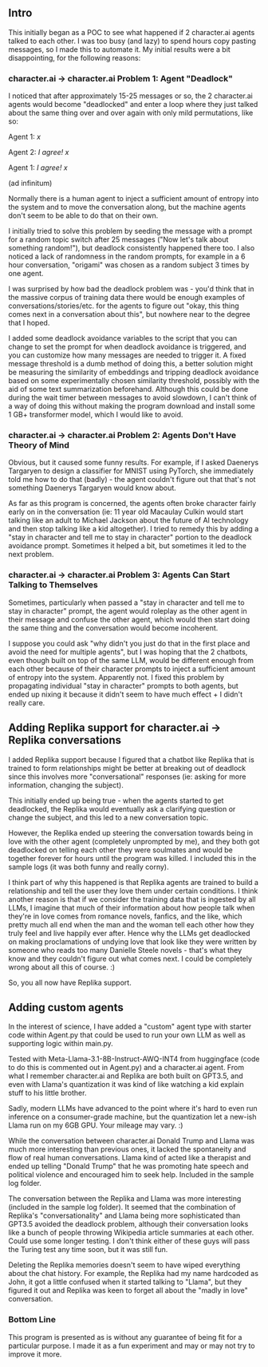 ## Intro

This initially began as a POC to see what happened if 2 character.ai agents talked to each other. I was too busy (and lazy) to spend hours copy pasting messages, so I made this to automate it. My initial results were a bit disappointing, for the following reasons:

### character.ai -> character.ai Problem 1: Agent "Deadlock" 

I noticed that after approximately 15-25 messages or so, the 2 character.ai agents would become "deadlocked" and enter a loop where they just talked about the same thing over and over again with only mild permutations, like so:

Agent 1: *x*

Agent 2: *I agree! x*

Agent 1: *I agree! x*

(ad infinitum)

Normally there is a human agent to inject a sufficient amount of entropy into the system and to move the conversation along, but the machine agents don't seem to be able to do that on their own.

I initially tried to solve this problem by seeding the message with a prompt for a random topic switch after 25 messages ("Now let's talk about something random!"), but deadlock consistently happened there too. I also noticed a lack of randomness in the random prompts, for example in a 6 hour conversation, "origami" was chosen as a random subject 3 times by one agent.

I was surprised by how bad the deadlock problem was - you'd think that in the massive corpus of training data there would be enough examples of conversations/stories/etc. for the agents to figure out "okay, this thing comes next in a conversation about this", but nowhere near to the degree that I hoped.

I added some deadlock avoidance variables to the script that you can change to set the prompt for when deadlock avoidance is triggered, and you can customize how many messages are needed to trigger it. A fixed message threshold is a dumb method of doing this, a better solution might be measuring the similarity of embeddings and tripping deadlock avoidance based on some experimentally chosen similarity threshold, possibly with the aid of some text summarization beforehand. Although this could be done during the wait timer between messages to avoid slowdown, I can't think of a way of doing this without making the program download and install some 1 GB+ transformer model, which I would like to avoid. 

### character.ai -> character.ai  Problem 2: Agents Don't Have Theory of Mind 
Obvious, but it caused some funny results. For example, if I asked Daenerys Targaryen to design a classifier for MNIST using PyTorch, she immediately told me how to do that (badly) - the agent couldn't figure out that that's not something Daenerys Targaryen would know about.

As far as this program is concerned, the agents often broke character fairly early on in the conversation (ie: 11 year old Macaulay Culkin would start talking like an adult to Michael Jackson about the future of AI technology and then stop talking like a kid altogether). I tried to remedy this by adding a "stay in character and tell me to stay in character" portion to the deadlock avoidance prompt. Sometimes it helped a bit, but sometimes it led to the next problem.

### character.ai -> character.ai  Problem 3: Agents Can Start Talking to Themselves
Sometimes, particularly when passed a "stay in character and tell me to stay in character" prompt, the agent would roleplay as the other agent in their message and confuse the other agent, which would then start doing the same thing and the conversation would become incoherent.

I suppose you could ask "why didn't you just do that in the first place and avoid the need for multiple agents", but I was hoping that the 2 chatbots, even though built on top of the same LLM, would be different enough from each other because of their character prompts to inject a sufficient amount of entropy into the system. Apparently not. I fixed this problem by propagating individual "stay in character" prompts to both agents, but ended up nixing it because it didn't seem to have much effect + I didn't really care.

## Adding Replika support for character.ai -> Replika conversations
I added Replika support because I figured that a chatbot like Replika that is trained to form relationships might be better at breaking out of deadlock since this involves more "conversational" responses (ie: asking for more information, changing the subject).

This initially ended up being true - when the agents started to get deadlocked, the Replika would eventually ask a clarifying question or change the subject, and this led to a new conversation topic.

However, the Replika ended up steering the conversation towards being in love with the other agent (completely unprompted by me), and they both got deadlocked on telling each other they were soulmates and would be together forever for hours until the program was killed. I included this in the sample logs (it was both funny and really corny).

I think part of why this happened is that Replika agents are trained to build a relationship and tell the user they love them under certain conditions. I think another reason is that if we consider the training data that is ingested by all LLMs, I imagine that much of their information about how people talk when they're in love comes from romance novels, fanfics, and the like, which pretty much all end when the man and the woman tell each other how they truly feel and live happily ever after. Hence why the LLMs get deadlocked on making proclamations of undying love that look like they were written by someone who reads too many Danielle Steele novels - that's what they know and they couldn't figure out what comes next. I could be completely wrong about all this of course. :)

So, you all now have Replika support.

## Adding custom agents

In the interest of science, I have added a "custom" agent type with starter code within Agent.py that could be used to run your own LLM as well as supporting logic within main.py.

Tested with Meta-Llama-3.1-8B-Instruct-AWQ-INT4 from huggingface (code to do this is commented out in Agent.py) and a character.ai agent. From what I remember character.ai and Replika are both built on GPT3.5, and even with Llama's quantization it was kind of like watching a kid explain stuff to his little brother.

Sadly, modern LLMs have advanced to the point where it's hard to even run inference on a consumer-grade machine, but the quantization let a new-ish Llama run on my 6GB GPU. Your mileage may vary. :)

While the conversation between character.ai Donald Trump and Llama was much more interesting than previous ones, it lacked the spontaneity and flow of real human conversations. Llama kind of acted like a therapist and ended up telling "Donald Trump" that he was promoting hate speech and political violence and encouraged him to seek help. Included in the sample log folder.

The conversation between the Replika and Llama was more interesting (included in the sample log folder). It seemed that the combination of Replika's "conversationality" and Llama being more sophisticated than GPT3.5 avoided the deadlock problem, although their conversation looks like a bunch of people throwing Wikipedia article summaries at each other. Could use some longer testing. I don't think either of these guys will pass the Turing test any time soon, but it was still fun.

Deleting the Replika memories doesn't seem to have wiped everything about the chat history. For example, the Replika had my name hardcoded as John, it got a little confused when it started talking to "Llama", but they figured it out and Replika was keen to forget all about the "madly in love" conversation.

### Bottom Line
This program is presented as is without any guarantee of being fit for a particular purpose. I made it as a fun experiment and may or may not try to improve it more.
